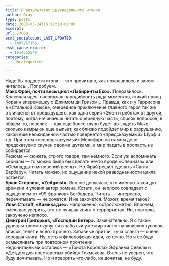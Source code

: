 ```yaml
---
title: О результатах двухнедельного чтения
author: Gray
type: posts
date: 2003-05-24T15:10:18+00:00
excerpt:
url: /3060
esml_socialcount_LAST_UPDATED:
  - 1497257166
essb_cache_expire:
  - 1614515549
categories:
  - Uncategorized

---
```








Надо бы подвести итоги &#8212; что прочитано, как понравилось и зачем читалось&#8230; Попробуем.  
**Макс Фрай, почти весь цикл &#171;Лабиринты Ехо&#187;.** Понравилось. Красивая идея, очевидная пародийность ряда моментов, этакий принц Корвин вперемешку с Джимом ди Гризом&#8230; Правда, как и у Гаррисона в &#171;Стальной Крысе&#187;, очередное приключение главного героя так же отличается от предыдущего, как одна серия &#171;Элен и ребята&#187; от другой, поэтому, когда начинаешь читать очередную часть, список вопросов, в общем-то, невелик &#8212; как еще более глупо будет выглядеть Макс, сколько камры он еще выпьет, как близко подойдет мир к разрушению, какой еще неожиданной частью повернется &#171;предсказуемый&#187; Шурф и т.д. При этом &#171;непредсказуемый&#187; Мелифаро на самом деле предсказуемо скучен своими шутками, а мир падать в пропасть не собирается.  
Резюме &#8212; сюжета, строго говоря, там немного. Если уж вспоминать сериалы &#8212; то можно было бы сделать нечто вроде &#171;Спецназа&#187; или &#171;Семнадцати мгновений весны&#187;. Но Фрай решил сделать &#171;Санта-Барбару&#187;. Читать можно, но ощущение некой разводненности цикла остается.  
**Брюс Стерлинг, &#171;Zeitgeist&#187;.** Вполне допускаю, что именно такой дух времени и уловил автор романа. Кстати, он неплохо совпадает с ощущением от &#171;99 франков&#187; Бегбедера. Читать &#8212; интересно, перечитывать &#8212; не хочется. И не захочется. Может, время такое?  
**Илья Стогoff, &#171;Камикадзе&#187;.** Напряженно, остросюжетно. Впрочем, смею вас уверить, это не лучшая книга о террористах. Но, повторю, закручено неплохо.  
**Дмитрий Григорьев, &#171;Господин Ветер&#187;.** Замечательно. Я с таким удовольствием окунулся в забытый уже мир хиппо-панковских тусовок, вписок, телег и всего прочего. Забавные притчи, куча слэнга &#8212; очень хорошая книга. Ну, есть и философская идея, конечно. Но я ее буду осмысливать при повторном прочтении.  
Недочитанными остались &#8212; &#171;Тойота Королла&#187; Эфраима Севелы и &#171;Детдом для престарелых убийц&#187; Токмакова. Очень не уверен, что буду дочитывать. Но и говорить что-либо, не дочитав, не буду.